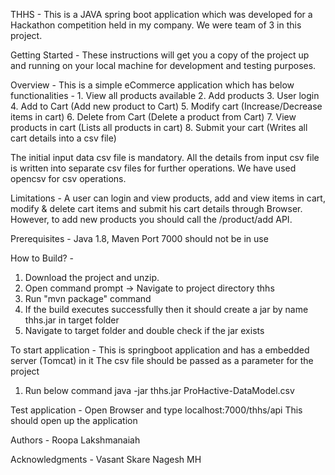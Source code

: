 THHS - 
This is a JAVA spring boot application which was developed for a Hackathon competition held in my company. We were team of 3 in this project.

Getting Started - 
These instructions will get you a copy of the project up and running on your local machine for development and testing purposes.

Overview - 
This is a simple eCommerce application which has below functionalities -
	1. View all products available
	2. Add products
	3. User login
	4. Add to Cart (Add new product to Cart)
	5. Modify cart (Increase/Decrease items in cart)
	6. Delete from Cart (Delete a product from Cart)
	7. View products in cart (Lists all products in cart)
	8. Submit your cart (Writes all cart details into a csv file)
	
The initial input data csv file is mandatory. All the details from input csv file is written into separate csv files for further operations.
We have used opencsv for csv operations.

Limitations -
A user can login and view products, add and view items in cart, modify & delete cart items and submit his cart details through Browser.
However, to add new products you should call the /product/add API.

Prerequisites - 
Java 1.8, Maven
Port 7000 should not be in use

How to Build? -
1. Download the project and unzip.
2. Open command prompt -> Navigate to project directory thhs
3. Run "mvn package" command
4. If the build executes successfully then it should create a jar by name thhs<version>.jar in target folder
5. Navigate to target folder and double check if the jar exists

To start application - 
This is springboot application and has a embedded server (Tomcat) in it
The csv file should be passed as a parameter for the project

1. Run below command
	java -jar thhs<version>.jar ProHactive-DataModel.csv

Test application - 
Open Browser and type localhost:7000/thhs/api
This should open up the application

Authors - 
Roopa Lakshmanaiah

Acknowledgments - 
Vasant Skare
Nagesh MH
